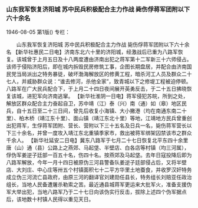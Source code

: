 ### 山东我军恢复济阳城  苏中民兵积极配合主力作战  毙伤俘蒋军团附以下六十余名

1946-08-05
第1版()
专栏：

　　山东我军恢复济阳城
    苏中民兵积极配合主力作战
    毙伤俘蒋军团附以下六十余名
    【新华社惠民二日电】济南东北六十里的济阳城，经激战后已重为八路军恢复。该城曾于上月五日及十八两度遭由济南出犯之蒋军第十二军新三十六师侵占。该师于侵陷济阳后，即在城内拆毁民房修筑工事，企图长期盘居，并配合由济南国民党当局派出之特务暴徒，破坏渤海解放区的修黄工程，暗杀河工人员及群众二十七人，并威胁群众说：“谁去修河，杀他全家”，致青城以下之修堤工程被迫停顿。八路军在广大民兵配合下，于上月二十四日夜间展开英勇反击，于二十五日拂晓恢复该城，进犯军向济南逃窜。
    【新华社淮阴一日电】蒋军侵犯苏皖，所到之处，解放区群众配合主力奋起自卫，苏中靖（江）泰（兴）南（通）如（皋）地区民兵，自十五日至二十三日间，曾先后收复小海镇、大小撇港（均在南通东南二十里）、柏木桥（靖江东十里）、面山镇（靖江东北十里）等地，江靖地方民兵曾重创出犯蒋军，生俘蒋军团附、营长、营附以下三十五名及日兵一名，毙伤蒋军营长以下三十余名，并曾一度攻入靖江东北重镇季家市，救出被蒋军绑架囚禁该市之群众千余人。
    【新华社延安二日电】冀东八路军于七月二十七日恢复北平东四十余里唐（山）通（县）公路上之燕郊、马起垡、半壁店、白各店等村镇（均三河属），俘伪军姜逆子廷部一百五十名，伤四十名。按燕郊及马起垡。去年日寇投降后即为八路军解放，今年一月十四日被原伪三河县警备队姜逆子廷部侵占后，又将半壁店、大刘庄、中心庄等卅五个村镇面积七十二平方华里土地蚕食，并收罗汉奸特务成立伪三河流亡县政府，由原三河的翻译官刘建勋任县长，特务组长刘赔亚任政治组长，当地人民备遭屠杀勒索之苦。最近通县城蒋军更运来大批军火，准备支援伪军大举出犯，当地八路军乃于二十七日向该伪实行反击，拔除上述四个伪军据点后，该地数十村镇人民得以重见天日。
